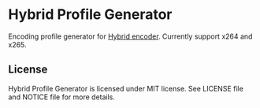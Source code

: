 # Hybrid Profile Generator

Encoding profile generator for [Hybrid encoder](https://www.selur.de/). Currently support x264 and x265.

## License

Hybrid Profile Generator is licensed under MIT license. See LICENSE file and NOTICE file for more details.
